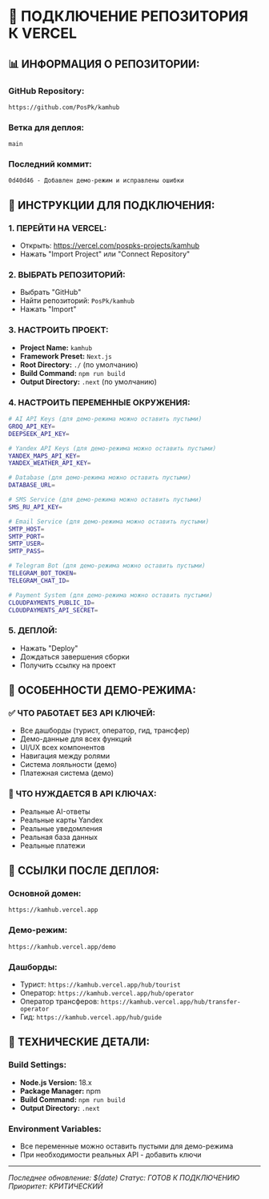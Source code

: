 # 🔗 ПОДКЛЮЧЕНИЕ РЕПОЗИТОРИЯ К VERCEL

## 📊 **ИНФОРМАЦИЯ О РЕПОЗИТОРИИ:**

### **GitHub Repository:**
```
https://github.com/PosPk/kamhub
```

### **Ветка для деплоя:**
```
main
```

### **Последний коммит:**
```
0d40d46 - Добавлен демо-режим и исправлены ошибки
```

## 🚀 **ИНСТРУКЦИИ ДЛЯ ПОДКЛЮЧЕНИЯ:**

### 1. **ПЕРЕЙТИ НА VERCEL:**
- Открыть: https://vercel.com/pospks-projects/kamhub
- Нажать "Import Project" или "Connect Repository"

### 2. **ВЫБРАТЬ РЕПОЗИТОРИЙ:**
- Выбрать "GitHub"
- Найти репозиторий: `PosPk/kamhub`
- Нажать "Import"

### 3. **НАСТРОИТЬ ПРОЕКТ:**
- **Project Name:** `kamhub`
- **Framework Preset:** `Next.js`
- **Root Directory:** `./` (по умолчанию)
- **Build Command:** `npm run build`
- **Output Directory:** `.next` (по умолчанию)

### 4. **НАСТРОИТЬ ПЕРЕМЕННЫЕ ОКРУЖЕНИЯ:**
```bash
# AI API Keys (для демо-режима можно оставить пустыми)
GROQ_API_KEY=
DEEPSEEK_API_KEY=

# Yandex API Keys (для демо-режима можно оставить пустыми)
YANDEX_MAPS_API_KEY=
YANDEX_WEATHER_API_KEY=

# Database (для демо-режима можно оставить пустыми)
DATABASE_URL=

# SMS Service (для демо-режима можно оставить пустыми)
SMS_RU_API_KEY=

# Email Service (для демо-режима можно оставить пустыми)
SMTP_HOST=
SMTP_PORT=
SMTP_USER=
SMTP_PASS=

# Telegram Bot (для демо-режима можно оставить пустыми)
TELEGRAM_BOT_TOKEN=
TELEGRAM_CHAT_ID=

# Payment System (для демо-режима можно оставить пустыми)
CLOUDPAYMENTS_PUBLIC_ID=
CLOUDPAYMENTS_API_SECRET=
```

### 5. **ДЕПЛОЙ:**
- Нажать "Deploy"
- Дождаться завершения сборки
- Получить ссылку на проект

## 🎯 **ОСОБЕННОСТИ ДЕМО-РЕЖИМА:**

### ✅ **ЧТО РАБОТАЕТ БЕЗ API КЛЮЧЕЙ:**
- Все дашборды (турист, оператор, гид, трансфер)
- Демо-данные для всех функций
- UI/UX всех компонентов
- Навигация между ролями
- Система лояльности (демо)
- Платежная система (демо)

### 🚧 **ЧТО НУЖДАЕТСЯ В API КЛЮЧАХ:**
- Реальные AI-ответы
- Реальные карты Yandex
- Реальные уведомления
- Реальная база данных
- Реальные платежи

## 📱 **ССЫЛКИ ПОСЛЕ ДЕПЛОЯ:**

### **Основной домен:**
```
https://kamhub.vercel.app
```

### **Демо-режим:**
```
https://kamhub.vercel.app/demo
```

### **Дашборды:**
- Турист: `https://kamhub.vercel.app/hub/tourist`
- Оператор: `https://kamhub.vercel.app/hub/operator`
- Оператор трансферов: `https://kamhub.vercel.app/hub/transfer-operator`
- Гид: `https://kamhub.vercel.app/hub/guide`

## 🔧 **ТЕХНИЧЕСКИЕ ДЕТАЛИ:**

### **Build Settings:**
- **Node.js Version:** 18.x
- **Package Manager:** npm
- **Build Command:** `npm run build`
- **Output Directory:** `.next`

### **Environment Variables:**
- Все переменные можно оставить пустыми для демо-режима
- При необходимости реальных API - добавить ключи

---

*Последнее обновление: $(date)*
*Статус: ГОТОВ К ПОДКЛЮЧЕНИЮ*
*Приоритет: КРИТИЧЕСКИЙ*